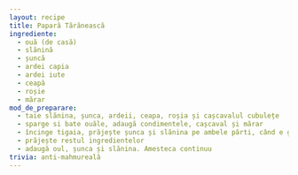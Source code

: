 ```yaml
---
layout: recipe
title: Papară Tărănească
ingrediente:
  - ouă (de casă)
  - slănină
  - șuncă
  - ardei capia
  - ardei iute
  - ceapă
  - roșie
  - mărar
mod_de_preparare:
  - taie slănina, șunca, ardeii, ceapa, roșia și cașcavalul cubulețe
  - sparge si bate ouăle, adaugă condimentele, cașcaval și mărar
  - încinge tigaia, prăjește șunca și slănina pe ambele părti, când e gata, pune deoparte
  - prăjește restul ingredientelor
  - adaugă oul, șunca și slănina. Amesteca continuu
trivia: anti-mahmureală
---
```

